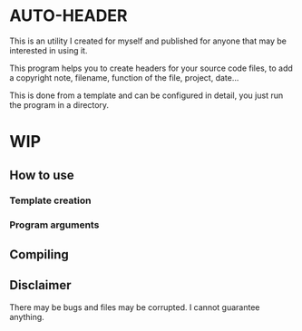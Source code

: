 # AUTO-HEADER

This is an utility I created for myself and published for anyone that
may be interested in using it.

This program helps you to create headers for your source code files, to
add a copyright note, filename, function of the file, project, date...

This is done from a template and can be configured in detail, you just
run the program in a directory.

# WIP

## How to use

### Template creation

### Program arguments

## Compiling

## Disclaimer

There may be bugs and files may be corrupted. I cannot guarantee anything.
